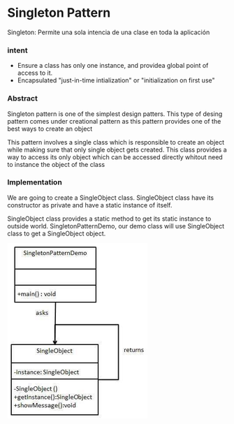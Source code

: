 # Singleton Pattern

Singleton: Permite una sola intencia de una clase en toda la aplicación

### intent

* Ensure a class has only one instance, and providea global point of access to it.
* Encapsulated "just-in-time intialization" or "initialization on first use"

### Abstract

Singleton pattern is one of the simplest design patters. This type of desing pattern comes under creational pattern as this pattern provides one of the best ways to create an object

This pattern involves a single class which is responsible to create an object while making sure that only single object gets created. This class provides a way to access its only object which can be accessed directly whitout need to instance the object of the class

### Implementation

We are going to create a SingleObject class. SingleObject class have its constructor as private and have a static instance of itself.

SingleObject class provides a static method to get its static instance to outside world. SingletonPatternDemo, our demo class will use SingleObject class to get a SingleObject object.

![Ilustration UML](../images/singleton-pattern.jpg)
